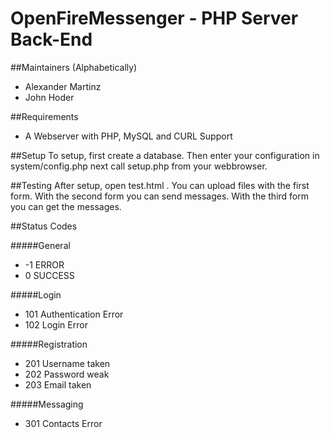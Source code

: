 OpenFireMessenger - PHP Server Back-End
========

##Maintainers (Alphabetically)
* Alexander Martinz
* John Hoder

##Requirements
* A Webserver with PHP, MySQL and CURL Support

##Setup
To setup, first create a database.
Then enter your configuration in system/config.php
next call setup.php from your webbrowser.


##Testing
After setup, open test.html .
You can upload files with the first form.
With the second form you can send messages.
With the third form you can get the messages.


##Status Codes

#####General
* -1 ERROR
* 0 SUCCESS

#####Login
* 101 Authentication Error
* 102 Login Error

#####Registration
* 201 Username taken
* 202 Password weak
* 203 Email taken

#####Messaging
* 301 Contacts Error
